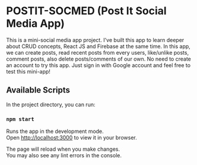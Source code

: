 # POSTIT-SOCMED (Post It Social Media App)

This is a mini-social media app project.
I've built this app to learn deeper about CRUD concepts, React JS and Firebase at the same time.
In this app, we can create posts, read recent posts from every users, like/unlike posts, comment posts,
also delete posts/comments of our own.
No need to create an account to try this app. Just sign in with Google account and feel free to test this mini-app!

## Available Scripts

In the project directory, you can run:

### `npm start`

Runs the app in the development mode.\
Open [http://localhost:3000](http://localhost:3000) to view it in your browser.

The page will reload when you make changes.\
You may also see any lint errors in the console.
